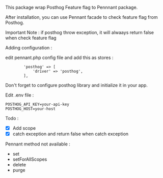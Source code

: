 This package wrap Posthog Feature flag to Pennnant package. 

After installation, you can use Pennant facade to check feature flag from Posthog.

Important Note : if posthog throw exception, it will alwaays return false when check feature flag


Adding configuration :

edit pennant.php config file and add this as stores : 

```
        'posthog' => [
            'driver' => 'posthog',
        ],
```

Don't forget to configure posthog library and initialize it in your app.

Edit .env file :
```
POSTHOG_API_KEY=your-api-key
POSTHOG_HOST=your-host
```



Todo : 

- [x] Add scope
- [x] catch exception and return false when catch exception

Pennant method not available : 
- set
- setForAllScopes
- delete
- purge
